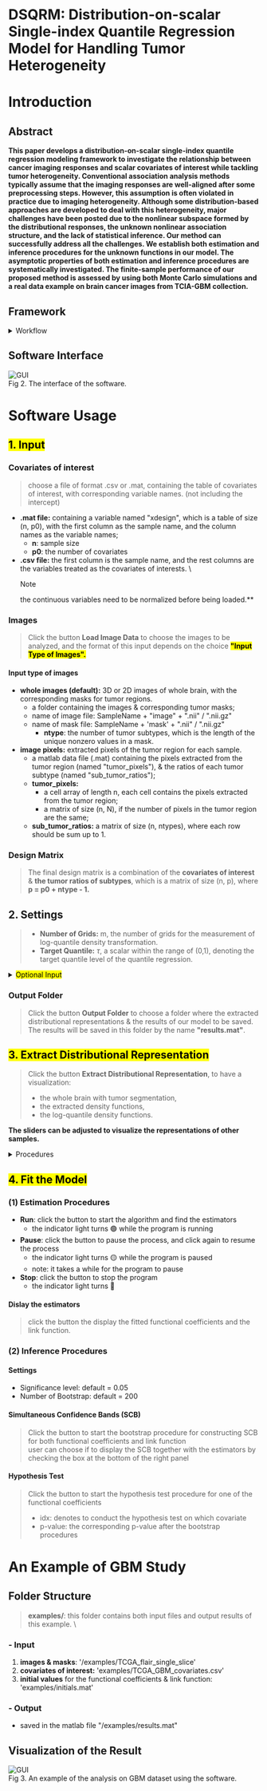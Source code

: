 # DSQRM: Distribution-on-scalar Single-index Quantile Regression Model for Handling Tumor Heterogeneity

# Introduction
## Abstract
**This paper develops a distribution-on-scalar single-index quantile regression modeling framework to investigate the relationship between cancer imaging responses and scalar covariates of interest while tackling tumor heterogeneity. Conventional association analysis methods typically assume that the imaging responses are well-aligned after some preprocessing steps. However, this assumption is often violated in practice due to imaging heterogeneity. Although some distribution-based approaches are developed to deal with this heterogeneity, major challenges have been posted due to the nonlinear subspace formed by the distributional responses, the unknown nonlinear association structure, and the lack of statistical inference. Our method can successfully address all the challenges. We establish both estimation and inference procedures for the unknown functions in our model. The asymptotic properties of both estimation and inference procedures are systematically investigated. The finite-sample performance of our proposed method is assessed by using both Monte Carlo simulations and a real data example on brain cancer images from TCIA-GBM collection.**

## Framework
<details>
  <summary> Workflow </summary>
  ![Framework](../workflow.png)
  
  Fig 1. The workflow of our proposed association analysis framework.
</details>


## Software Interface
![GUI](interface0.png)\
Fig 2. The interface of the software. 



# Software Usage 
## <mark>1. Input </mark>
### Covariates of interest
> choose a file of format .csv or .mat, containing the table of covariates of interest, with corresponding variable names. (not including the intercept)
- **.mat file:** containing a variable named "xdesign", which is a table of size (n, p0), with the first column as the sample name, and the column names as the variable names;
  - **n**: sample size 
  - **p0**: the number of covariates
- **.csv file:** the first column is the sample name, and the rest columns are the variables treated as the covariates of interests. \
  > [!NOTE] 
  > the continuous variables need to be normalized before being loaded.**


### Images
> Click the button **Load Image Data** to choose the images to be analyzed, and the format of this input depends on the choice <mark>**"Input Type of Images".**

#### Input type of images
- **whole images (default):** 3D or 2D images of whole brain, with the corresponding masks for tumor regions. 
    - a folder containing the images & corresponding tumor masks;
    - name of image file: SampleName + "image" + ".nii" / ".nii.gz" 
    - name of mask file: SampleName + 'mask' + ".nii" / ".nii.gz"
      - **ntype**: the number of tumor subtypes, which is the length of the unique nonzero values in a mask. 
- **image pixels:** extracted pixels of the tumor region for each sample.
  - a matlab data file (.mat) containing the pixels extracted from the tumor region (named "tumor_pixels"), & the ratios of each tumor subtype (named "sub_tumor_ratios");
  - **tumor_pixels:**
    -  a cell array of length n, each cell contains the pixels extracted from the tumor region; 
    -  a matrix of size (n, N), if the number of pixels in the tumor region are the same;
  - **sub_tumor_ratios:** a matrix of size (n, ntypes), where each row should be sum up to 1. 

### Design Matrix
> The final design matrix is a combination of the **covariates of interest** & **the tumor ratios of subtypes**, which is a matrix of size (n, p), where **p = p0 + ntype - 1.**


## 2. Settings
> - **Number of Grids:** m, the number of grids for the measurement of log-quantile density transformation.
> - **Target Quantile:** $\tau$, a scalar within the range of (0,1), denoting the target quantile level of the quantile regression. 

<details> 
<summary> <mark>Optional Input</mark> </summary>

#### Initials
> Click the button **Initials** to choose a matlab data file (.mat) containing the initial values for **the functional coefficients** $\beta(s)$ and **the link function** $g(\cdot)$ and its **first derivative** $\dot{g}(\cdot)$. \
The variable names should be
- **beta0**: a matrix of size (p, m)
- **g0**: a matrix of size (n, m)
- **dg0**: a matrix of size (n, m)

#### Bandwidth
> numerical values within (0,1), controlling the smoothness
- $h_\beta$
- $h_g$
- $h_\eta$
</details>


### Output Folder
> Click the button **Output Folder** to choose a folder where the extracted distributional representations & the results of our model to be saved. \
The results will be saved in this folder by the name **"results.mat"**. 



## <mark> 3. Extract Distributional Representation </mark>
> Click the button **Extract Distributional Representation**, to have a visualization:
> - the whole brain with tumor segmentation, 
> - the extracted density functions, 
> - the log-quantile density functions.
 
**The sliders can be adjusted to visualize the representations of other samples.**


<details> 
<summary> Procedures </summary>

#### Input Type of Images = "whole images"
  - load the image & mask files for each sample;
  - extract the tumor pixels & the ratios of each subtype; 
  - obtain the density & log-quantile density (LQD) according to the extracted pixels;
  - display the original image of whole brain, with the annotation of subtypes of tumors; 
  - display the extracted densities & LQDs. 

#### Input Type of Images = "image pixels"
  - load the tumor pixels & the ratios of each subytpe; 
  - obtain the density & log-quantile density (LQD) according to the extracted pixels;
  - display the extracted densities & LQDs. 

</details>


## <mark> 4. Fit the Model </mark>
### (1) Estimation Procedures
- **Run**: click the button to start the algorithm and find the estimators
  - the indicator light turns :green_circle: while the program is running
- **Pause**: click the button to pause the process, and click again to resume the process
  - the indicator light turns :yellow_circle: while the program is paused
  - note: it takes a while for the program to pause
- **Stop**: click the button to stop the program
  - the indicator light turns :red_circle:

#### Dislay the estimators 
> click the button the display the fitted functional coefficients and the link function. 

### (2) Inference Procedures
#### Settings
- Significance level: default = 0.05
- Number of Bootstrap: default = 200

#### Simultaneous Confidence Bands (SCB)
> Click the button to start the bootstrap procedure for constructing SCB for both functional coefficients and link function\
> user can choose if to display the SCB together with the estimators by checking the box at the bottom of the right panel 

#### Hypothesis Test
> Click the button to start the hypothesis test procedure for one of the functional coefficients
> - idx: denotes to conduct the hypothesis test on which covariate
> - p-value: the corresponding p-value after the bootstrap procedures


# An Example of GBM Study
## Folder Structure
> **examples/**: this folder contains both input files and output results of this example. \

### - Input
   1. **images & masks**: '/examples/TCGA_flair_single_slice'
   2. **covariates of interest:** 'examples/TCGA_GBM_covariates.csv'
   3. **initial values** for the functional coefficients & link function: 'examples/initials.mat'
### - Output
  - saved in the matlab file "/examples/results.mat"
   



## Visualization of the Result
![GUI](interface10.png)\
Fig 3. An example of the analysis on GBM dataset using the software.

